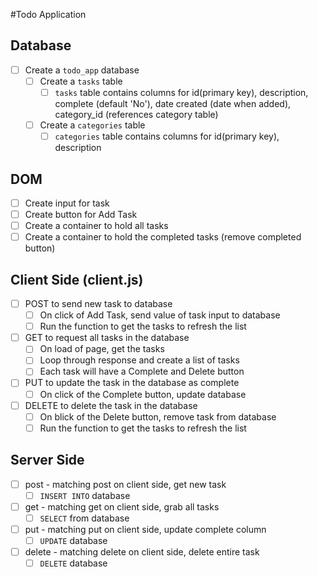 #Todo Application

## Database
- [ ] Create a `todo_app` database
    - [ ] Create a `tasks` table
        - [ ] `tasks` table contains columns for id(primary key), description, complete (default 'No'), date created (date when added), category_id (references category table)
    - [ ] Create a `categories` table
        - [ ] `categories` table contains columns for id(primary key), description

## DOM
- [ ] Create input for task 
- [ ] Create button for Add Task
- [ ] Create a container to hold all tasks
- [ ] Create a container to hold the completed tasks (remove completed button)

## Client Side (client.js)
- [ ] POST to send new task to database
    - [ ] On click of Add Task, send value of task input to database
    - [ ] Run the function to get the tasks to refresh the list
- [ ] GET to request all tasks in the database
    - [ ] On load of page, get the tasks
    - [ ] Loop through response and create a list of tasks 
    - [ ] Each task will have a Complete and Delete button
- [ ] PUT to update the task in the database as complete
    - [ ] On click of the Complete button, update database
- [ ] DELETE to delete the task in the database 
    - [ ] On blick of the Delete button, remove task from database
    - [ ] Run the function to get the tasks to refresh the list

## Server Side
- [ ] post - matching post on client side, get new task
    - [ ] `INSERT INTO` database
- [ ] get - matching get on client side, grab all tasks
    - [ ] `SELECT` from database
- [ ] put - matching put on client side, update complete column
    - [ ] `UPDATE` database
- [ ] delete - matching delete on client side, delete entire task
    - [ ] `DELETE` database
